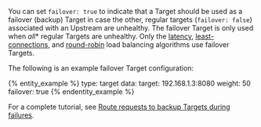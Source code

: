 <!-- used on /gateway/entities/upstream/ and /gateway/entities/targets/ -->
You can set `failover: true` to indicate that a Target should be used as a failover (backup) Target in case the other, regular targets (`failover: false`) associated with an Upstream are unhealthy. The failover Target is only used when *all** regular Targets are unhealthy. Only the [latency](/gateway/entities/upstream/#latency), [least-connections](/gateway/entities/upstream/#least-connections), and [round-robin](/gateway/entities/upstream/#round-robin) load balancing algorithms use failover Targets. 

The following is an example failover Target configuration:

{% entity_example %}
type: target
data:
  target: 192.168.1.3:8080
  weight: 50
  failover: true 
{% endentity_example %}

For a complete tutorial, see [Route requests to backup Targets during failures](/how-to/route-requests-to-backup-targets/).